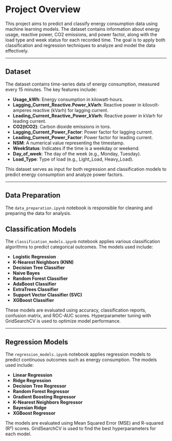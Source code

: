 # Project Overview

This project aims to predict and classify energy consumption data using machine learning models. The dataset contains information about energy usage, reactive power, CO2 emissions, and power factor, along with the load type and week status for each recorded time. The goal is to apply both classification and regression techniques to analyze and model the data effectively.

---

## Dataset

The dataset contains time-series data of energy consumption, measured every 15 minutes. The key features include:

- **Usage_kWh**: Energy consumption in kilowatt-hours.
- **Lagging_Current_Reactive.Power_kVarh**: Reactive power in kilovolt-amperes reactive (kVarh) for lagging current.
- **Leading_Current_Reactive_Power_kVarh**: Reactive power in kVarh for leading current.
- **CO2(tCO2)**: Carbon dioxide emissions in tons.
- **Lagging_Current_Power_Factor**: Power factor for lagging current.
- **Leading_Current_Power_Factor**: Power factor for leading current.
- **NSM**: A numerical value representing the timestamp.
- **WeekStatus**: Indicates if the time is a weekday or weekend.
- **Day_of_week**: The day of the week (e.g., Monday, Tuesday).
- **Load_Type**: Type of load (e.g., Light_Load, Heavy_Load).

This dataset serves as input for both regression and classification models to predict energy consumption and analyze power factors.

---

## Data Preparation

The `data_preparation.ipynb` notebook is responsible for cleaning and preparing the data for analysis. 

## Classification Models

The `classification_models.ipynb` notebook applies various classification algorithms to predict categorical outcomes. The models used include:

- **Logistic Regression**
- **K-Nearest Neighbors (KNN)**
- **Decision Tree Classifier**
- **Naive Bayes**
- **Random Forest Classifier**
- **AdaBoost Classifier**
- **ExtraTrees Classifier**
- **Support Vector Classifier (SVC)**
- **XGBoost Classifier**

These models are evaluated using accuracy, classification reports, confusion matrix, and ROC-AUC scores. Hyperparameter tuning with GridSearchCV is used to optimize model performance.

---

## Regression Models

The `regression_models.ipynb` notebook applies regression models to predict continuous outcomes such as energy consumption. The models used include:

- **Linear Regression**
- **Ridge Regression**
- **Decision Tree Regressor**
- **Random Forest Regressor**
- **Gradient Boosting Regressor**
- **K-Nearest Neighbors Regressor**
- **Bayesian Ridge**
- **XGBoost Regressor**

The models are evaluated using Mean Squared Error (MSE) and R-squared (R²) scores. GridSearchCV is used to find the best hyperparameters for each model.